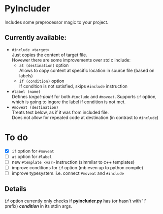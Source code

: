 # PyIncluder
Includes some preprocessor magic to your project.

## Currently available:
- `#include <target>`  
    Just copies the content of target file.  
    Hovewer there are some improvements over std c include:
    - `at (destination)` option  
        Allows to copy content at specific location in source file (based on labels)
    - `if (condition)` option  
        If condition is not satisfied, skips `#include` instruction  
- `#label (name)`  
    Defines _target-point_ for both `#include` and `#moveat`.
    Supports `if` option, which is going to ingore the label if condition is not met.  
- `#moveat (destination)`  
    Treats text below, as if it was from included file.  
    Does not allow for repeated code at destination (in contrast to `#include`)  

# To do
- [x] `if` option for `#moveat`
- [ ] `at` option for `#label`
- [ ] new `#template <var>` instruction (simmilar to c++ templates)
- [ ] improve conditions for `if` option (mb even up to python.compile)
- [ ] improve typesystem. i.e. connect `#moveat` and `#include`

## Details
`if` option currently only checks if **pyincluder.py** has (or hasn't with '!' prefix) _**condition**_ in its stdin args.  